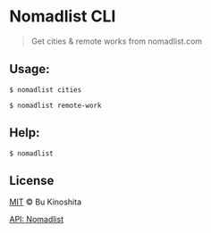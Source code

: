 # Nomadlist CLI
> Get cities & remote works from nomadlist.com

## Usage:
```
$ nomadlist cities
```

```
$ nomadlist remote-work
```

## Help:
```
$ nomadlist
```

## License
[MIT](https://raw.githubusercontent.com/BuKinoshita/nomadlist-cli/master/LICENSE) &copy; Bu Kinoshita

[API: Nomadlist](https://nomadlist.com)
